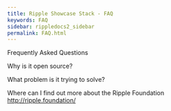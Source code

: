 ```yaml
---
title: Ripple Showcase Stack - FAQ
keywords: FAQ
sidebar: rippledocs2_sidebar
permalink: FAQ.html
---
```





Frequently Asked Questions

Why is it open source?

What problem is it trying to solve?

Where can I find out more about the Ripple Foundation
http://ripple.foundation/

